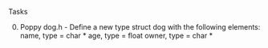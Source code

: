Tasks

0. Poppy
	dog.h - Define a new type struct dog with the following elements:
		name, type = char *
		age, type = float
		owner, type = char *
